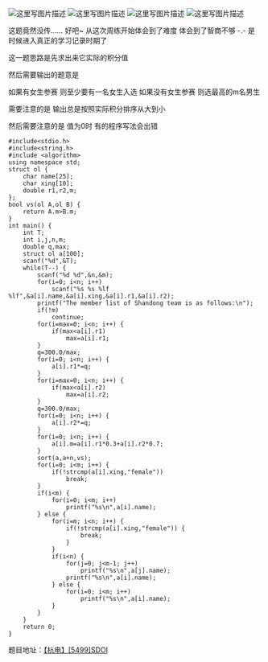 ![这里写图片描述](http://img.blog.csdn.net/20151226212727138)
![这里写图片描述](http://img.blog.csdn.net/20151226212733208)
![这里写图片描述](http://img.blog.csdn.net/20151226212845931)
![这里写图片描述](http://img.blog.csdn.net/20151226212851676)

这题竟然没传……
好吧~
从这次周练开始体会到了难度
体会到了智商不够 -.-
是时候进入真正的学习记录时期了

这一题思路是先求出来它实际的积分值

然后需要输出的题意是

如果有女生参赛 则至少要有一名女生入选
如果没有女生参赛 则选最高的m名男生

需要注意的是
输出总是按照实际积分排序从大到小

然后需要注意的是
值为0时
有的程序写法会出错

```
#include<stdio.h>
#include<string.h>
#include <algorithm>
using namespace std;
struct ol {
	char name[25];
	char xing[10];
	double r1,r2,m;
};
bool vs(ol A,ol B) {
	return A.m>B.m;
}
int main() {
	int T;
	int i,j,n,m;
	double q,max;
	struct ol a[100];
	scanf("%d",&T);
	while(T--) {
		scanf("%d %d",&n,&m);
		for(i=0; i<n; i++)
			scanf("%s %s %lf %lf",&a[i].name,&a[i].xing,&a[i].r1,&a[i].r2);
		printf("The member list of Shandong team is as follows:\n");
		if(!m)
			continue;
		for(i=max=0; i<n; i++) {
			if(max<a[i].r1)
				max=a[i].r1;
		}
		q=300.0/max;
		for(i=0; i<n; i++) {
			a[i].r1*=q;
		}
		for(i=max=0; i<n; i++) {
			if(max<a[i].r2)
				max=a[i].r2;
		}
		q=300.0/max;
		for(i=0; i<n; i++) {
			a[i].r2*=q;
		}
		for(i=0; i<n; i++) {
			a[i].m=a[i].r1*0.3+a[i].r2*0.7;
		}
		sort(a,a+n,vs);
		for(i=0; i<m; i++) {
			if(!strcmp(a[i].xing,"female"))
				break;
		}
		if(i<m) {
			for(i=0; i<m; i++)
				printf("%s\n",a[i].name);
		} else {
			for(i=m; i<n; i++) {
				if(!strcmp(a[i].xing,"female")) {
					break;
				}
			}
			if(i<n) {
				for(j=0; j<m-1; j++)
					printf("%s\n",a[j].name);
				printf("%s\n",a[i].name);
			} else {
				for(i=0; i<m; i++)
					printf("%s\n",a[i].name);
			}
		}
	}
	return 0;
}
```

题目地址：[【杭电】[5499]SDOI](http://acm.hdu.edu.cn/showproblem.php?pid=5499)